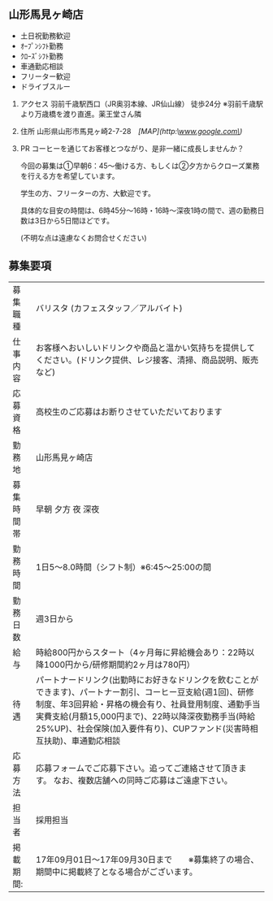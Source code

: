 山形馬見ヶ崎店
------

* 土日祝勤務歓迎
* ｵｰﾌﾟﾝｼﾌﾄ勤務
* ｸﾛｰｽﾞｼﾌﾄ勤務
* 車通勤応相談
* フリーター歓迎
* ドライブスルー


1. アクセス
羽前千歳駅西口（JR奥羽本線、JR仙山線） 徒歩24分
※羽前千歳駅より万歳橋を渡り直進。薬王堂さん隣

2. 住所
山形県山形市馬見ヶ崎2-7-28　*[MAP](http:\\www.google.com\)*

3. PR
   コーヒーを通じてお客様とつながり、是非一緒に成長しませんか？

   今回の募集は①早朝6：45～働ける方、もしくは②夕方からクローズ業務を行える方を希望しています。

   学生の方、フリーターの方、大歓迎です。

   具体的な目安の時間は、6時45分～16時・16時～深夜1時の間で、週の勤務日数は3日から5日間ほどです。

   (不明な点は遠慮なくお問合せください)


募集要項
------

|  |  |
| --- | --- |
| 募集職種 | バリスタ (カフェスタッフ／アルバイト) |
| 仕事内容	| お客様へおいしいドリンクや商品と温かい気持ちを提供してください。(ドリンク提供、レジ接客、清掃、商品説明、販売など) |
| 応募資格	| 高校生のご応募はお断りさせていただいております |
| 勤務地	| 山形馬見ヶ崎店 |
| 募集時間帯	| 早朝 夕方 夜 深夜 |
| 勤務時間 | 	1日5～8.0時間（シフト制）※6:45～25:00の間 |
| 勤務日数 | 	週3日から |
| 給与 | 時給800円からスタート（4ヶ月毎に昇給機会あり：22時以降1000円から/研修期間約2ヶ月は780円） |
| 待遇 | パートナードリンク(出勤時にお好きなドリンクを飲むことができます)、パートナー割引、コーヒー豆支給(週1回)、研修制度、年3回昇給・昇格の機会有り、社員登用制度、通勤手当実費支給(月額15,000円まで)、22時以降深夜勤務手当(時給25%UP)、社会保険(加入要件有り)、CUPファンド(災害時相互扶助)、車通勤応相談 |
| 応募方法	| 応募フォームでご応募下さい。追ってご連絡させて頂きます。 なお、複数店舗への同時ご応募はご遠慮下さい。 |
| 担当者	| 採用担当 |
| 掲載期間: | 17年09月01日～17年09月30日まで　　※募集終了の場合、期間中に掲載終了となる場合がございます。 |